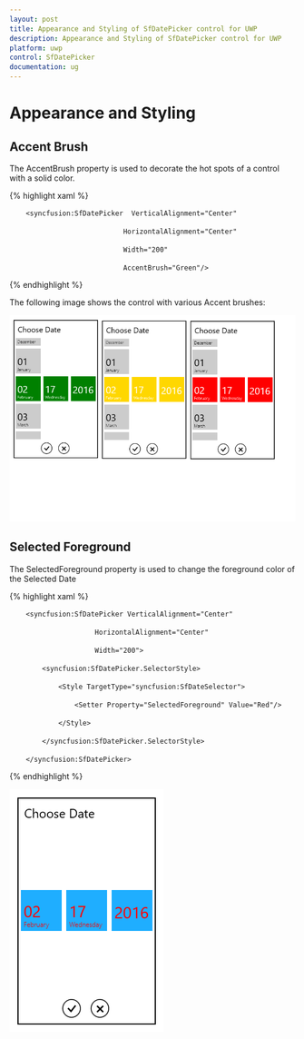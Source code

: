 ```yaml
---
layout: post
title: Appearance and Styling of SfDatePicker control for UWP
description: Appearance and Styling of SfDatePicker control for UWP
platform: uwp
control: SfDatePicker
documentation: ug
---
```


# Appearance and Styling

## Accent Brush	

The AccentBrush property is used to decorate the hot spots of a control with a solid color.

{% highlight xaml %}



<Grid Background="{StaticResource ApplicationPageBackgroundThemeBrush}">

        <syncfusion:SfDatePicker  VerticalAlignment="Center"

                                HorizontalAlignment="Center"

                                Width="200"

                                AccentBrush="Green"/>

</Grid>

{% endhighlight  %}

The following image shows the control with various Accent brushes:

![](Appearance-and-Styling_images/Appearance-and-Styling_img1.png)


## Selected Foreground

The SelectedForeground property is used to change the foreground color of  the Selected Date

{% highlight xaml %}



<Grid Background="{StaticResource ApplicationPageBackgroundThemeBrush}">

        <syncfusion:SfDatePicker VerticalAlignment="Center"

                         HorizontalAlignment="Center"

                         Width="200">

            <syncfusion:SfDatePicker.SelectorStyle>

                <Style TargetType="syncfusion:SfDateSelector">
                 
                    <Setter Property="SelectedForeground" Value="Red"/>
                    
                </Style>

            </syncfusion:SfDatePicker.SelectorStyle>

        </syncfusion:SfDatePicker>

</Grid>

{% endhighlight  %}


![](Appearance-and-Styling_images/Appearance-and-Styling_img2.png)
